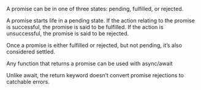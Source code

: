 A promise can be in one of three states: pending, fulfilled, or rejected. 

A promise starts life in a pending state. If the action relating to the promise is successful, the promise is said to be fulfilled. If the action is unsuccessful, the promise is said to be rejected. 

Once a promise is either fulfilled or rejected, but not pending, it’s also considered settled.

Any function that returns a promise can be used with async/await

Unlike await, the return keyword doesn’t convert promise rejections to catchable errors.
